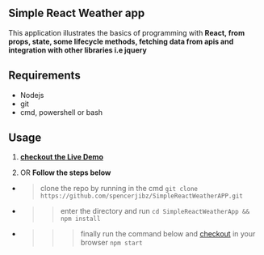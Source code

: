 ## Simple React Weather app
This application illustrates the basics of programming with **React, from props, state, some lifecycle methods, fetching data from apis and integration with other libraries i.e jquery**
## Requirements
+ Nodejs
+ git 
+ cmd, powershell or bash 
## Usage 
1.  **[checkout the Live Demo](https://0o42mxm2vv.codesandbox.io/)**


2. OR **Follow the steps below**
- > clone the repo by running in the cmd 
```git clone https://github.com/spencerjibz/SimpleReactWeatherAPP.git```

- >> enter the directory and run 
``` cd SimpleReactWeatherApp && npm install ```
- >>> finally  run the command below and [checkout](http://localhost:3000 "localhost:3000") in your browser
``` npm start ```

